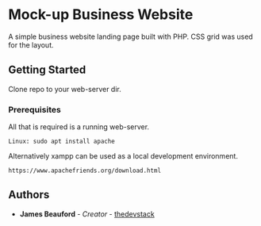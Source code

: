 # Mock-up Business Website

A simple business website landing page built with PHP. CSS grid was used for the layout.

## Getting Started

Clone repo to your web-server dir.

### Prerequisites

All that is required is a running web-server.

```
Linux: sudo apt install apache
```
Alternatively xampp can be used as a local development environment.

```
https://www.apachefriends.org/download.html
```

## Authors

* **James Beauford** - *Creator* - [thedevstack](https://www.thedevstack.com)
